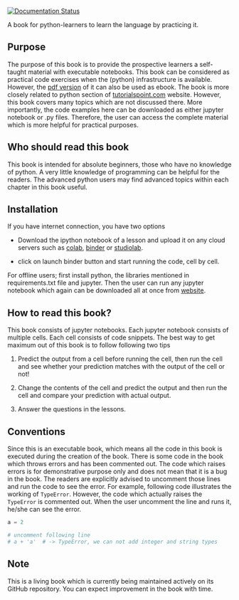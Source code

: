 
[![Documentation Status](https://readthedocs.org/projects/python-seekho/badge/?version=latest)](https://python-seekho.readthedocs.io/en/latest/?badge=latest)

A book for python-learners to learn the language by practicing it.

## Purpose
The purpose of this book is to provide the prospective learners a self-taught material 
with executable notebooks. This book can be considered as practical code exercises when the 
(python) infrastructure is available. However, the [pdf version](https://python-seekho.readthedocs.io/_/downloads/en/latest/pdf/) 
of it can also be used as ebook. The book is more closely related to python section of [tutorialspoint.com](https://www.tutorialspoint.com/python/index.htm)
website. However, this book covers many topics which are not discussed there. More importantly, the code examples
here can be downloaded as either jupyter notebook or .py files. Therefore, the user can access the complete material
which is more helpful for practical purposes.

## Who should read this book
This book is intended for absolute beginners, those who have no knowledge of python.
A very little knowledge of programming can be helpful for the readers. The advanced
python users may find advanced topics within each chapter in this book useful.

## Installation
If you have internet connection, you have two options
    
- Download the ipython notebook of a lesson and upload it on any cloud servers such
      as [colab](https://colab.research.google.com/), [binder](https://mybinder.org/) or [studiolab](https://studiolab.sagemaker.aws/).
    
- click on launch binder button and start running the code, cell by cell.

For offline users; first install python, the libraries mentioned in requirements.txt
file and jupyter. Then the user can run any jupyter notebook which again can be downloaded
all at once from [website](https://python-seekho.readthedocs.io).

## How to read this book?
This book consists of jupyter notebooks. Each jupyter notebook consists of multiple cells.
Each cell consists of code snippets. The best way to get maximum out of this book is to
follow following two tips

1) Predict the output from a cell before running the cell, then run the cell and see whether
your prediction matches with the output of the cell or not!
   
2) Change the contents of the cell and predict the output and then run the cell and compare your
prediction with actual output.
   
3) Answer the questions in the lessons.

## Conventions
Since this is an executable book, which means all the code in this book is executed
during the creation of the book. There is some code in the book which throws errors and
has been commented out. The code which raises errors is for demonstrative purpose
only and does not mean that it is a bug in the book. The readers are explicitly advised
to uncomment those lines and run the code to see the error. For example, following code
illustrates the working of `TypeError`. However, the code which actually
raises the `TypeError` is commented out. When the user uncomment the line and runs it,
he/she can see the error.

```python
a = 2

# uncomment following line
# a + 'a'  # -> TypeError, we can not add integer and string types
```
   

## Note
This is a living book which is currently being maintained actively on its GitHub repository.
You can expect improvement in the book with time.